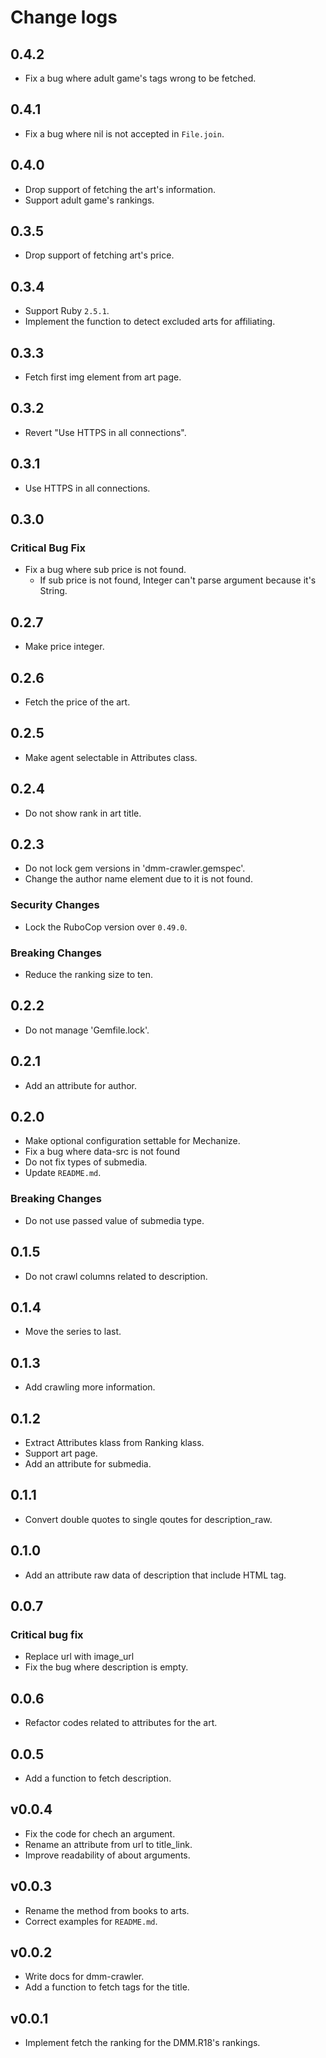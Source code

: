 # Change logs

## 0.4.2
- Fix a bug where adult game's tags wrong to be fetched.

## 0.4.1
- Fix a bug where nil is not accepted in `File.join`.

## 0.4.0
- Drop support of fetching the art's information.
- Support adult game's rankings.

## 0.3.5
- Drop support of fetching art's price.

## 0.3.4
- Support Ruby `2.5.1`.
- Implement the function to detect excluded arts for affiliating.

## 0.3.3
- Fetch first img element from art page.

## 0.3.2
- Revert "Use HTTPS in all connections".

## 0.3.1
- Use HTTPS in all connections.

## 0.3.0
### Critical Bug Fix
- Fix a bug where sub price is not found.
  - If sub price is not found, Integer can't parse argument because it's String.

## 0.2.7
- Make price integer.

## 0.2.6
- Fetch the price of the art.

## 0.2.5
- Make agent selectable in Attributes class.

## 0.2.4
- Do not show rank in art title.

## 0.2.3
- Do not lock gem versions in 'dmm-crawler.gemspec'.
- Change the author name element due to it is not found.

### Security Changes
- Lock the RuboCop version over `0.49.0`.

### Breaking Changes
- Reduce the ranking size to ten.

## 0.2.2
- Do not manage 'Gemfile.lock'.

## 0.2.1
- Add an attribute for author.

## 0.2.0
- Make optional configuration settable for Mechanize.
- Fix a bug where data-src is not found
- Do not fix types of submedia.
- Update `README.md`.

### Breaking Changes
- Do not use passed value of submedia type.

## 0.1.5
- Do not crawl columns related to description.

## 0.1.4
- Move the series to last.

## 0.1.3
- Add crawling more information.

## 0.1.2
- Extract Attributes klass from Ranking klass.
- Support art page.
- Add an attribute for submedia.

## 0.1.1
- Convert double quotes to single qoutes for description_raw.

## 0.1.0
- Add an attribute raw data of description that include HTML tag.

## 0.0.7
### Critical bug fix
- Replace url with image_url
- Fix the bug where description is empty.

## 0.0.6
- Refactor codes related to attributes for the art.

## 0.0.5
- Add a function to fetch description.

## v0.0.4
- Fix the code for chech an argument.
- Rename an attribute from url to title_link.
- Improve readability of about arguments.

## v0.0.3
- Rename the method from books to arts.
- Correct examples for `README.md`.

## v0.0.2
- Write docs for dmm-crawler.
- Add a function to fetch tags for the title.

## v0.0.1
- Implement fetch the ranking for the DMM.R18's rankings.
